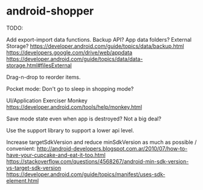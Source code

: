 android-shopper
===============

TODO:

Add export-import data functions. Backup API? App data folders? External Storage?
	https://developer.android.com/guide/topics/data/backup.html
	https://developers.google.com/drive/web/appdata
	https://developer.android.com/guide/topics/data/data-storage.html#filesExternal

Drag-n-drop to reorder items.

Pocket mode: Don't go to sleep in shopping mode?

UI/Application Exerciser Monkey
https://developer.android.com/tools/help/monkey.html

Save mode state even when app is destroyed? Not a big deal?

Use the support library to support a lower api level.

Increase targetSdkVersion and reduce minSdkVersion as much as possible / convenient:
	http://android-developers.blogspot.com.ar/2010/07/how-to-have-your-cupcake-and-eat-it-too.html
	https://stackoverflow.com/questions/4568267/android-min-sdk-version-vs-target-sdk-version
	https://developer.android.com/guide/topics/manifest/uses-sdk-element.html

